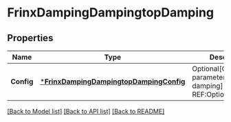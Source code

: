 # FrinxDampingDampingtopDamping

## Properties
Name | Type | Description | Notes
------------ | ------------- | ------------- | -------------
**Config** | [***FrinxDampingDampingtopDampingConfig**](frinx.damping.dampingtop.damping.Config.md) | Optional[Configuration parameters for damping] REF:Optional.empty | [optional] [default to null]

[[Back to Model list]](../README.md#documentation-for-models) [[Back to API list]](../README.md#documentation-for-api-endpoints) [[Back to README]](../README.md)


